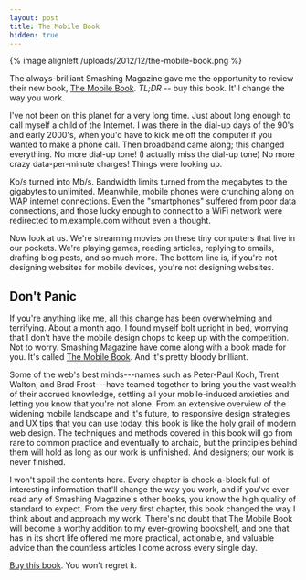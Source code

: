 ```yaml
---
layout: post
title: The Mobile Book
hidden: true
---
```


{% image alignleft /uploads/2012/12/the-mobile-book.png %}

The always-brilliant Smashing Magazine gave me the opportunity to review their new book, [The Mobile Book](https://shop.smashingmagazine.com/the-mobile-book.html). _TL;DR_ -- buy this book. It'll change the way you work.

I've not been on this planet for a very long time. Just about long enough to call myself a child of the Internet. I was there in the dial-up days of the 90's and early 2000's, when you'd have to kick me off the computer if you wanted to make a phone call. Then broadband came along; this changed everything. No more dial-up tone! (I actually miss the dial-up tone) No more crazy data-per-minute charges! Things were looking up.

Kb/s turned into Mb/s. Bandwidth limits turned from the megabytes to the gigabytes to unlimited. Meanwhile, mobile phones were crunching along on WAP internet connections. Even the "smartphones" suffered from poor data connections, and those lucky enough to connect to a WiFi network were redirected to m.example.com without even a thought.

Now look at us. We're streaming movies on these tiny computers that live in our pockets. We're playing games, reading articles, replying to emails, drafting blog posts, and so much more. The bottom line is, if you're not designing websites for mobile devices, you're not designing websites.



## Don't Panic


If you're anything like me, all this change has been overwhelming and terrifying. About a month ago, I found myself bolt upright in bed, worrying that I don't have the mobile design chops to keep up with the competition. Not to worry. Smashing Magazine have come along with a book made for you. It's called [The Mobile Book](https://shop.smashingmagazine.com/the-mobile-book.html). And it's pretty bloody brilliant.

Some of the web's best minds---names such as Peter-Paul Koch, Trent Walton, and Brad Frost---have teamed together to bring you the vast wealth of their accrued knowledge, settling all your mobile-induced anxieties and letting you know that you're not alone. From an extensive overview of the widening mobile landscape and it's future, to responsive design strategies and UX tips that you can use today, this book is like the holy grail of modern web design. The techniques and methods covered in this book will go from rare to common practice and eventually to archaic, but the principles behind them will hold as long as our work is unfinished. And designers; our work is never finished.

I won't spoil the contents here. Every chapter is chock-a-block full of interesting information that'll change the way you work, and if you've ever read any of Smashing Magazine's other books, you know the high quality of standard to expect. From the very first chapter, this book changed the way I think about and approach my work. There's no doubt that The Mobile Book will become a worthy addition to my ever-growing bookshelf, and one that has in its short life offered me more practical, actionable, and valuable advice than the countless articles I come across every single day.

[Buy this book](https://shop.smashingmagazine.com/the-mobile-book.html). You won't regret it.
